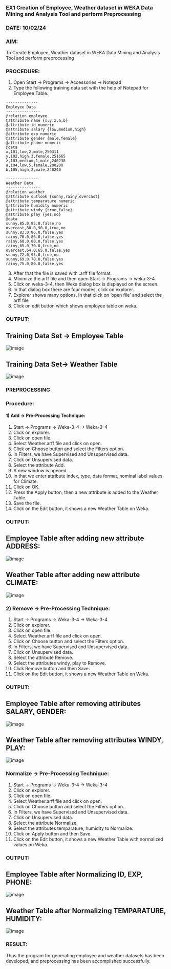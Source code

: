 ### EX1 Creation of Employee, Weather dataset in WEKA Data Mining and Analysis Tool and perform Preprocessing
### DATE: 10/02/24
### AIM: 
  To Create Employee, Weather dataset in WEKA Data Mining and Analysis Tool and perform preprocessing
### PROCEDURE: 
1) Open Start -> Programs -> Accessories -> Notepad
2) Type the following training data set with the help of Notepad for Employee Table.

```
--------------
Employee Data
---------------
@relation employee
@attribute name {x,y,z,a,b}
@attribute id numeric
@attribute salary {low,medium,high}
@attribute exp numeric
@attribute gender {male,female}
@attribute phone numeric
@data
x,101,low,2,male,250311
y,102,high,3,female,251665
z,103,medium,1,male,240238
a,104,low,5,female,200200
b,105,high,2,male,240240

--------------
Weather Data
---------------
@relation weather
@attribute outlook {sunny,rainy,overcast}
@attribute temparature numeric
@attribute humidity numeric
@attribute windy {true,false}
@attribute play {yes,no}
@data
sunny,85.0,85.0,false,no
overcast,80.0,90.0,true,no
sunny,83.0,86.0,false,yes
rainy,70.0,86.0,false,yes
rainy,68.0,80.0,false,yes
rainy,65.0,70.0,true,no
overcast,64.0,65.0,false,yes
sunny,72.0,95.0,true,no
sunny,69.0,70.0,false,yes
rainy,75.0,80.0,false,yes
```
3) After that the file is saved with .arff file format.
4) Minimize the arff file and then open Start -> Programs -> weka-3-4.
5) Click on weka-3-4, then Weka dialog box is displayed on the screen.
6) In that dialog box there are four modes, click on explorer.
7) Explorer shows many options. In that click on ‘open file’ and select the arff file
8) Click on edit button which shows employee table on weka.

### OUTPUT:
## Training Data Set -> Employee Table
![image](https://github.com/muppirgautham/WDM_EXP1/assets/94810884/74e37be9-94ad-4d80-acf1-98ec8ee43f5a)
## Training Data Set-> Weather Table
![image](https://github.com/muppirgautham/WDM_EXP1/assets/94810884/28a17bb7-e257-4014-b78a-9281acc17fe8)




### PREPROCESSING
### Procedure:
#### 1) Add -> Pre-Processing Technique:
1) Start -> Programs -> Weka-3-4 -> Weka-3-4
2) Click on explorer.
3) Click on open file.
4) Select Weather.arff file and click on open.
5) Click on Choose button and select the Filters option.
6) In Filters, we have Supervised and Unsupervised data.
7) Click on Unsupervised data.
8) Select the attribute Add.
9) A new window is opened.
10) In that we enter attribute index, type, data format, nominal label values for Climate.
11) Click on OK.
12) Press the Apply button, then a new attribute is added to the Weather Table.
13) Save the file.
14) Click on the Edit button, it shows a new Weather Table on Weka.

### OUTPUT:
## Employee Table after adding new attribute ADDRESS:
![image](https://github.com/muppirgautham/WDM_EXP1/assets/94810884/c96f3708-81c6-4a6b-83a7-355ddcf73b6e)
## Weather Table after adding new attribute CLIMATE:
![image](https://github.com/muppirgautham/WDM_EXP1/assets/94810884/ba80f143-62ff-434a-bd64-3f1f51a48123)



### 2) Remove -> Pre-Processing Technique:

1) Start -> Programs -> Weka-3-4 -> Weka-3-4
2) Click on explorer.
3) Click on open file.
4) Select Weather.arff file and click on open.
5) Click on Choose button and select the Filters option.
6) In Filters, we have Supervised and Unsupervised data.
7) Click on Unsupervised data.
8) Select the attribute Remove.
9) Select the attributes windy, play to Remove.
10) Click Remove button and then Save.
11) Click on the Edit button, it shows a new Weather Table on Weka.

### OUTPUT:
## Employee Table after removing attributes SALARY, GENDER:
![image](https://github.com/muppirgautham/WDM_EXP1/assets/94810884/6d957450-cffd-4ddf-86c1-e8f73d1c0fc1)
## Weather Table after removing attributes WINDY, PLAY:
![image](https://github.com/muppirgautham/WDM_EXP1/assets/94810884/2e7343c8-7e47-4571-8963-9124c1bc4c18)


### Normalize -> Pre-Processing Technique:

1) Start -> Programs -> Weka-3-4 -> Weka-3-4
2) Click on explorer.
3) Click on open file.
4) Select Weather.arff file and click on open.
5) Click on Choose button and select the Filters option.
6) In Filters, we have Supervised and Unsupervised data.
7) Click on Unsupervised data.
8) Select the attribute Normalize.
9) Select the attributes temparature, humidity to Normalize.
10) Click on Apply button and then Save.
11) Click on the Edit button, it shows a new Weather Table with normalized values on Weka.

### OUTPUT:
## Employee Table after Normalizing ID, EXP, PHONE:
![image](https://github.com/muppirgautham/WDM_EXP1/assets/94810884/fab8e5a7-3af8-4a35-935f-c006bf94d33f)
## Weather Table after Normalizing TEMPARATURE, HUMIDITY:
![image](https://github.com/muppirgautham/WDM_EXP1/assets/94810884/76226bb5-561c-446f-b280-ee90ea8e694c)

### RESULT:
Thus the program for generating employee and weather datasets has been developed, and preprocessing has been accomplished successfully.



